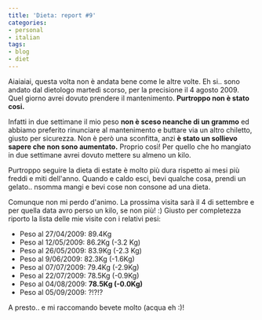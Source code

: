 ```yaml
---
title: 'Dieta: report #9'
categories:
- personal
- italian
tags:
- blog
- diet
---
```

Aiaiaiai, questa volta non è andata bene come le altre volte. Eh si.. sono
andato dal dietologo martedì scorso, per la precisione il 4 agosto 2009. Quel
giorno avrei dovuto prendere il mantenimento. **Purtroppo non è stato cosi.**

Infatti in due settimane il mio peso **non è sceso neanche di un grammo** ed
abbiamo preferito rinunciare al mantenimento e buttare via un altro chiletto,
giusto per sicurezza. Non è però una sconfitta, anzi **è stato un sollievo
sapere che non sono aumentato.** Proprio così! Per quello che ho mangiato in
due settimane avrei dovuto mettere su almeno un kilo.

Purtroppo seguire la dieta di estate è molto più dura rispetto ai mesi più
freddi e miti dell'anno. Quando e caldo esci, bevi qualche cosa, prendi un
gelato.. nsomma mangi e bevi cose non consone ad una dieta.

Comunque non mi perdo d'animo. La prossima visita sarà il 4 di settembre e per
quella data avro perso un kilo, se non più! :) Giusto per completezza riporto
la lista delle mie visite con i relativi pesi:

  * Peso al 27/04/2009: 89.4Kg
  * Peso al 12/05/2009: 86.2Kg (-3.2 Kg)
  * Peso al 26/05/2009: 83.9Kg (-2.3 Kg)
  * Peso al 9/06/2009: 82.3Kg (-1.6Kg)
  * Peso al 07/07/2009: 79.4Kg (-2.9Kg)
  * Peso al 22/07/2009: 78.5Kg (-0.9Kg)
  * Peso al 04/08/2009: **78.5Kg (-0.0Kg)**
  * Peso al 05/09/2009: ?!?!?
  
A presto.. e mi raccomando bevete molto (acqua eh :)!

